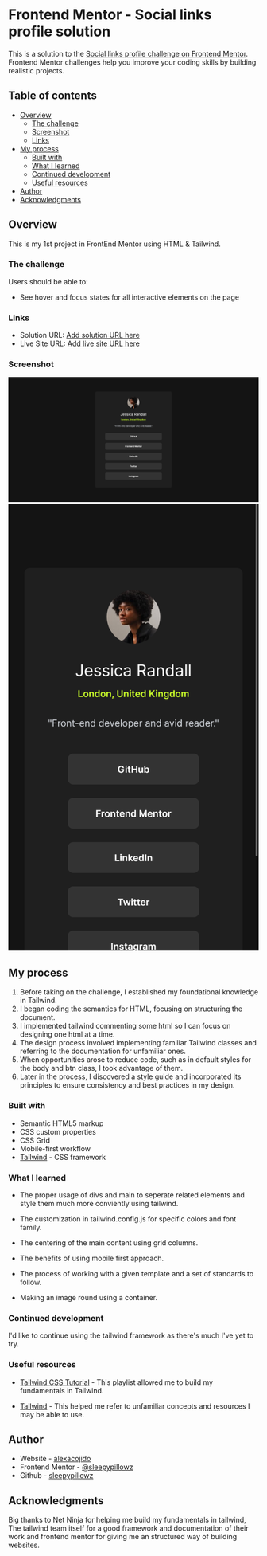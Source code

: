 # Frontend Mentor - Social links profile solution

This is a solution to the [Social links profile challenge on Frontend Mentor](https://www.frontendmentor.io/challenges/social-links-profile-UG32l9m6dQ). Frontend Mentor challenges help you improve your coding skills by building realistic projects. 

## Table of contents

- [Overview](#overview)
  - [The challenge](#the-challenge)
  - [Screenshot](#screenshot)
  - [Links](#links)
- [My process](#my-process)
  - [Built with](#built-with)
  - [What I learned](#what-i-learned)
  - [Continued development](#continued-development)
  - [Useful resources](#useful-resources)
- [Author](#author)
- [Acknowledgments](#acknowledgments)

## Overview

This is my 1st project in FrontEnd Mentor using HTML & Tailwind.

### The challenge

Users should be able to:

- See hover and focus states for all interactive elements on the page

### Links

- Solution URL: [Add solution URL here](https://www.frontendmentor.io/solutions/responsive-social-links-using-css-grid-zG8jOPkoUQ)
- Live Site URL: [Add live site URL here](https://sleepypillowz-social-links.netlify.app/)

### Screenshot

![](./screenshot.png)
![](./screenshot2.png)

## My process

  1. Before taking on the challenge, I established my foundational knowledge in Tailwind.
  2. I began coding the semantics for HTML, focusing on structuring the document.
  3. I implemented tailwind commenting some html so I can focus on designing one html at a time.
  4. The design process involved implementing familiar Tailwind classes and referring to the documentation for unfamiliar ones.
  5. When opportunities arose to reduce code, such as in default styles for the body and btn class, I took advantage of them.
  6. Later in the process, I discovered a style guide and incorporated its principles to ensure consistency and best practices in my design.

### Built with

- Semantic HTML5 markup
- CSS custom properties
- CSS Grid
- Mobile-first workflow
- [Tailwind](https://tailwindcss.com/) - CSS framework

### What I learned

- The proper usage of divs and main to seperate related elements and style them much more conviently using tailwind.

- The customization in tailwind.config.js for specific colors and font family.

- The centering of the main content using grid columns.

- The benefits of using mobile first approach.

- The process of working with a given template and a set of standards to follow.

- Making an image round using a container.

### Continued development

I'd like to continue using the tailwind framework as there's much I've yet to try.

### Useful resources

- [Tailwind CSS Tutorial](https://www.youtube.com/watch?v=bxmDnn7lrnk&list=PL4cUxeGkcC9gpXORlEHjc5bgnIi5HEGhw) - This playlist allowed me to build my fundamentals in Tailwind.

- [Tailwind](https://tailwindcss.com/) - This helped me refer to unfamiliar concepts and resources I may be able to use.

## Author

- Website - [alexacojido](https://alexacojido.netlify.app/)
- Frontend Mentor - [@sleepypillowz](https://www.frontendmentor.io/profile/sleepypillowz)
- Github - [sleepypillowz](https://github.com/sleepypillowz)

## Acknowledgments

Big thanks to Net Ninja for helping me build my fundamentals in tailwind, The tailwind team itself for a good framework and documentation of their work and frontend mentor for giving me an structured way of building websites.
